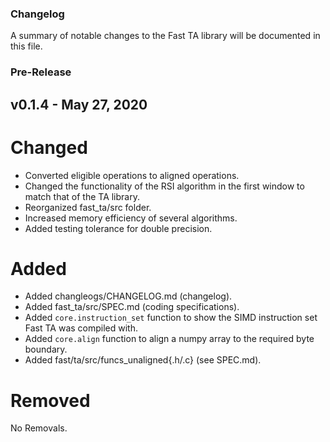 ### Changelog
A summary of notable changes to the Fast TA library will be documented in this file.

### Pre-Release
## v0.1.4 - May 27, 2020
# Changed
 * Converted eligible operations to aligned operations.
 * Changed the functionality of the RSI algorithm in the first window to match that of the TA library.
 * Reorganized fast_ta/src folder.
 * Increased memory efficiency of several algorithms.
 * Added testing tolerance for double precision.
# Added
 * Added changleogs/CHANGELOG.md (changelog).
 * Added fast_ta/src/SPEC.md (coding specifications).
 * Added `core.instruction_set` function to show the SIMD instruction set Fast TA was compiled with.
 * Added `core.align` function to align a numpy array to the required byte boundary.
 * Added fast/ta/src/funcs_unaligned{.h/.c} (see SPEC.md).
# Removed
No Removals.
